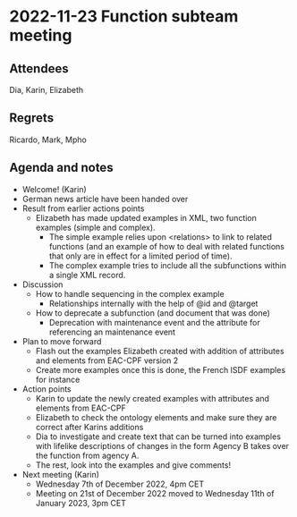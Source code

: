 <!-- Yay, no errors, warnings, or alerts! -->


# 2022-11-23 Function subteam meeting


## Attendees

Dia, Karin, Elizabeth


## Regrets

Ricardo, Mark, Mpho


## Agenda and notes



* Welcome! (Karin)
* German news article have been handed over
* Result from earlier actions points
    * Elizabeth has made updated examples in XML, two function examples (simple and complex).
        * The simple example relies upon &lt;relations> to link to related functions (and an example of how to deal with related functions that only are in effect for a limited period of time).  
        * The complex example tries to include all the subfunctions within a single XML record.  
* Discussion
    * How to handle sequencing in the complex example
        * Relationships internally with the help of @id and @target 
    * How to deprecate a subfunction (and document that was done)
        * Deprecation with maintenance event and the attribute for referencing an maintenance event 
* Plan to move forward
    * Flash out the examples Elizabeth created with addition of attributes and elements from EAC-CPF version 2
    * Create more examples once this is done, the French ISDF examples for instance
* Action points
    * Karin to update the newly created examples with attributes and elements from EAC-CPF
    * Elizabeth to check the ontology elements and make sure they are correct after Karins additions
    * Dia to investigate and create text that can be turned into examples with lifelike descriptions of changes in the form Agency B takes over the function from agency A.
    * The rest, look into the examples and give comments!
* Next meeting (Karin)
    * Wednesday 7th of December 2022, 4pm CET
    * Meeting on 21st of December 2022 moved to Wednesday 11th of January 2023, 3pm CET
